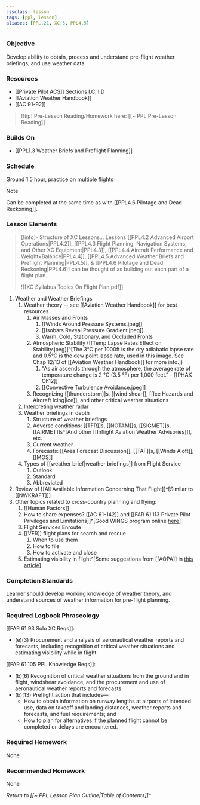 ```yaml
---
cssclass: lesson
tags: [ppl, lesson]
aliases: [PPL.21, XC.5, PPL4.5]
---
```

### Objective
Develop ability to obtain, process and understand pre-flight weather briefings, and use weather data. 

### Resources
- [[Private Pilot ACS]] Sections I.C, I.D
- [[Aviation Weather Handbook]]
- [[AC 91-92]]

> [!tip] Pre-Lesson Reading/Homework here: [[~ PPL Pre-Lesson Reading]]

### Builds On
- [[PPL1.3 Weather Briefs and Preflight Planning]]

### Schedule
Ground 1.5 hour, practice on multiple flights

> [!note] 
> Can be completed at the same time as with [[PPL4.6 Pilotage and Dead Reckoning]].

### Lesson Elements
> [!info]- Structure of XC Lessons...
> Lessons [[PPL4.2 Advanced Airport Operations|PPL4.2]], [[PPL4.3 Flight Planning, Navigation Systems, and Other XC Equipment|PPL4.3]], [[PPL4.4 Aircraft Performance and Weight+Balance|PPL4.4]], [[PPL4.5 Advanced Weather Briefs and Preflight Planning|PPL4.5]], & [[PPL4.6 Pilotage and Dead Reckoning|PPL4.6]] can be thought of as building out each part of a flight plan.
> 
> ![[XC Syllabus Topics On Flight Plan.pdf]]

1. Weather and Weather Briefings
	1. Weather theory -- see [[Aviation Weather Handbook]] for best resources
		1. Air Masses and Fronts
			1. [[Winds Around Pressure Systems.jpeg]]
			2. [[Isobars Reveal Pressure Gradient.jpeg]]
			3. Warm, Cold, Stationary, and Occluded Fronts
		2. Atmospheric Stability ([[Temp Lapse Rates Effect on Stability.jpeg]]^[The 3°C per 1000ft is the dry adiabatic lapse rate and 0.5°C is the dew point lapse rate, used in this image. See Chap 12/13 of [[Aviation Weather Handbook]] for more info.])
			1. "As air ascends through the atmosphere, the average rate of temperature change is 2 °C (3.5 °F) per 1,000 feet." - [[PHAK Ch12]]
			2. [[Convective Turbulence Avoidance.jpeg]]
		3. Recognizing [[thunderstorm]]s, [[wind shear]], [[Ice Hazards and Aircraft Icing|ice]], and other critical weather situations
	2. Interpreting weather radar
	3. Weather briefings in depth
		1. Structure of weather briefings
		2. Adverse conditions: [[TFR]]s, [[NOTAM]]s, [[SIGMET]]s, [[AIRMET]]s^[And other [[Inflight Aviation Weather Advisories]]], etc.
		3. Current weather
		4. Forecasts: [[Area Forecast Discussion]], [[TAF]]s, [[Winds Aloft]], [[MOS]]
	4. Types of [[weather brief|weather briefings]] from Flight Service
		1. Outlook
		2. Standard
		3. Abbreviated
2. Review of [[All Available Information Concerning That Flight]]^[Similar to [[NWKRAFT]]]
3. Other topics related to cross-country planning and flying:
	1. [[Human Factors]]
	2. How to share expenses? [[AC 61-142]] and [[FAR 61.113 Private Pilot Privileges and Limitations]]^[Good WINGS program online [here](https://www.faasafety.gov/gslac/ALC/course_content.aspx?cID=1093)]
	3. Flight Services Enroute
	4. [[VFR]] flight plans for search and rescue
		1. When to use them
		2. How to file
		3. How to activate and close
	5. Estimating visibility in flight^[Some suggestions from [[AOPA]] in [this article](https://www.aopa.org/news-and-media/all-news/2008/april/flight-training-magazine/basic-vfr)]


### Completion Standards
Learner should develop working knowledge of weather theory, and understand sources of weather information for pre-flight planning.

### Required Logbook Phraseology
[[FAR 61.93 Solo XC Reqs]]:
- (e)(3) Procurement and analysis of aeronautical weather reports and forecasts, including recognition of critical weather situations and estimating visibility while in flight

[[FAR 61.105 PPL Knowledge Reqs]]:
- (b)(6) Recognition of critical weather situations from the ground and in flight, windshear avoidance, and the procurement and use of aeronautical weather reports and forecasts
- (b)(13) Preflight action that includes—
	- How to obtain information on runway lengths at airports of intended use, data on takeoff and landing distances, weather reports and forecasts, and fuel requirements; and
	- How to plan for alternatives if the planned flight cannot be completed or delays are encountered.

### Required Homework
None

### Recommended Homework
None

*Return to [[~ PPL Lesson Plan Outline|Table of Contents]]^*